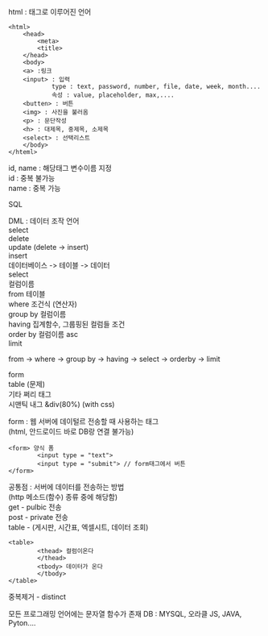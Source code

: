 html :  태그로 이루어진 언어

    <html>
        <head>
            <meta>
            <title>
        </head>
        <body>
        <a> :링크
        <input> : 입력
                type : text, password, number, file, date, week, month....
                속성 : value, placeholder, max,....
        <butten> : 버튼
        <img> : 사진을 불러옴
        <p> : 문단작성
        <h> : 대제목, 중제목, 소제목
        <select> : 선택리스트
        </body>
    </hteml> 
id, name : 해당태그 변수이름 지정  
id : 중복 불가능   
name : 중복 가능

SQL

DML : 데이터 조작 언어  
select  
delete  
update (delete -> insert)  
insert  
데이터베이스 -> 테이블 -> 데이터  
    select  
            컬럼이름  
    from  테이블  
    where 조건식 (연산자)  
    group by 컬럼이름  
    having 집계함수, 그룹핑된 컬럼들 조건  
    order by 컬럼이름 asc  
    limit

from -> where -> group by -> having -> select -> orderby -> limit

form   
table (문제)  
기타 쩌리 태그  
시맨틱 내그 &div(80%) (with css)

form : 웹 서버에 데이털르 전송할 때 사용하는 태그  
(html, 안드로이드 바로 DB랑 연결 불가능)

    <form> 양식 폼
            <input type = "text">
            <input type = "submit"> // form태그에서 버튼
    </form>

공통점 : 서버에 데이터를 전송하는 방법  
        (http 메소드(함수) 종류 중에 해당함)  
get - pulbic 전송  
post - private 전송  
table - (게시판, 시간표, 엑셀시트, 데이터 조회)  

    <table>
            <thead> 컬럼이온다
            </thead>
            <tbody> 데이터가 온다
            </tbody>
    </table>

중복제거 - distinct

모든 프로그래밍 언어에는 문자열 함수가 존재
DB : MYSQL, 오라클
JS, JAVA, Pyton....